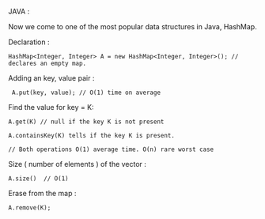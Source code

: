 JAVA :

 Now we come to one of the most popular data structures in Java, HashMap. 
 
Declaration :

    HashMap<Integer, Integer> A = new HashMap<Integer, Integer>(); // declares an empty map.
    
Adding an key, value pair :

   ``` A.put(key, value); // O(1) time on average```
    
Find the value for key = K:

    A.get(K) // null if the key K is not present
    
    A.containsKey(K) tells if the key K is present. 
    
    // Both operations O(1) average time. O(n) rare worst case
    
Size ( number of elements ) of the vector :

    A.size()  // O(1)
    
Erase from the map :

    A.remove(K);
